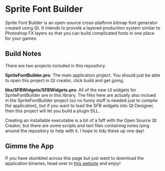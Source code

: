 # Sprite Font Builder 

Sprite Font Builder is an open-source cross-platform bitmap font generator created using Qt. It intends to provide a layered production system similar to Photoshop FX layers so that you can build complicated fonts in one place for your games.

## Build Notes

There are two projects included in this repository.

**SpriteFontBuilder.pro**: The main application project. You should just be able to open this project in Qt creator, click build and get going.

**libs/SFBWidgets/SFBWidgets.pro**: All of the new UI widgets for SpriteFontBuilder are in this library. The files here are actually also inclued in the SpriteFontBuilder project (so no funny stuff is needed just to compile the application), but if you want to load the SFB widgets into Qt Designer, then this project will let you build a plugin DLL.

Creating an installable executable is a bit of a faff with the Open Source Qt Creator, but there are some scripts and text files containing notes lying around the repository to help with it. I hope to tidy these up one day!

## Gimme the App

If you have stumbled across this page but just want to download the application binaries, head over to [this website](http://www.johnwordsworth.com/projects/sprite-font-builder/) and enjoy!
